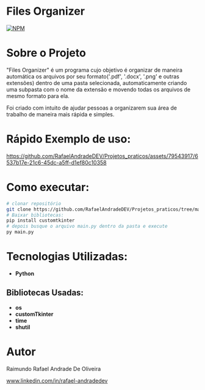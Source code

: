 # Files Organizer

[![NPM](https://img.shields.io/npm/l/react)](https://github.com/RafaelAndradeDEV/Projetos_praticos/blob/master/LICENSE)

# Sobre o Projeto

"Files Organizer" é um programa cujo objetivo é organizar de maneira automática os arquivos por seu formato('.pdf', '.docx', '.png' e outras extensões) dentro de uma pasta selecionada, automaticamente criando uma subpasta com o nome da extensão e movendo todas os arquivos de mesmo formato para ela.

Foi criado com intuito de ajudar pessoas a organizarem sua área de trabalho de maneira mais rápida e simples.

# Rápido Exemplo de uso:

https://github.com/RafaelAndradeDEV/Projetos_praticos/assets/79543917/6537b17e-21c6-45dc-a5ff-d1ef80c10358

# Como executar:

```bash
# clonar repositório
git clone https://github.com/RafaelAndradeDEV/Projetos_praticos/tree/master/Files_Organizer
# Baixar bibliotecas:
pip install customtkinter
# depois busque o arquivo main.py dentro da pasta e execute
py main.py
```

# Tecnologias Utilizadas:

- **Python**

## Bibliotecas Usadas:

- **os**
- **customTkinter**
- **time**
- **shutil**

# Autor

Raimundo Rafael Andrade De Oliveira

www.linkedin.com/in/rafael-andradedev

